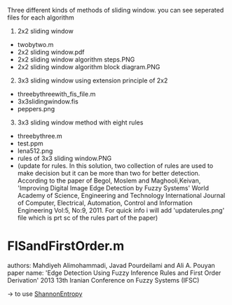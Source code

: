 Three different kinds of methods of sliding window. you can see seperated files for each algorithm
1.	2x2 sliding window
  * twobytwo.m
  * 2x2 sliding window.pdf
  * 2x2 sliding window algorithm steps.PNG
  * 2x2 sliding window algorithm block diagram.PNG
2.	3x3 sliding window using extension principle of 2x2
  * threebythreewith_fis_file.m
  * 3x3slidingwindow.fis
  * peppers.png
3.	3x3 sliding window method with eight rules
  * threebythree.m
  * test.ppm
  * lena512.png
  * rules of 3x3 sliding window.PNG
  * (update for rules. In this solution, two collection of rules are used to make decision but it can be
     more than two for better detection. According to the paper of Begol, Moslem and Maghooli,Keivan, 'Improving Digital Image Edge 
     Detection by Fuzzy Systems' World Academy of Science, Engineering and Technology International Journal of Computer,
     Electrical, Automation, Control and Information Engineering Vol:5, No:9, 2011. For quick info i will add 'updaterules.png' file 
     which is prt sc of the rules part of the paper)
 

# FISandFirstOrder.m
authors: Mahdiyeh Alimohammadi, Javad Pourdeilami and Ali A. Pouyan  paper name: 'Edge Detection Using Fuzzy Inference Rules and First Order Derivation' 2013 13th Iranian Conference on Fuzzy Systems (IFSC)

-> to use [ShannonEntropy](https://github.com/okanokumus/Programming/blob/master/MATLAB/ShannonEntropy.m) 
